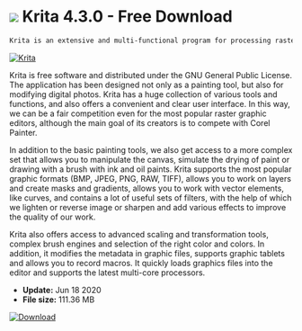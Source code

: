 # ![](https://cdn.softexe.net/static/icon/1/krita-9475.png) Krita 4.3.0 - Free Download

```sh
Krita is an extensive and multi-functional program for processing raster graphics on a computer, designed primarily for painting using a graphic tablet, and thanks to the Sketch interface also a touch screen.
```
[![Krita](https://gallery.dpcdn.pl/imgc/Tools/10269/g_-_420x350_1.5_-_xc7a7550e-7b0e-4afc-95e5-b8ae01e661b1.png)](https://softexe.net/win/multimedia/graphics-editors/krita:adge.html)

Krita is free software and distributed under the GNU General Public License. The application has been designed not only as a painting tool, but also for modifying digital photos. Krita has a huge collection of various tools and functions, and also offers a convenient and clear user interface. In this way, we can be a fair competition even for the most popular raster graphic editors, although the main goal of its creators is to compete with Corel Painter. 
 
 
 
 In addition to the basic painting tools, we also get access to a more complex set that allows you to manipulate the canvas, simulate the drying of paint or drawing with a brush with ink and oil paints. Krita supports the most popular graphic formats (BMP, JPEG, PNG, RAW, TIFF), allows you to work on layers and create masks and gradients, allows you to work with vector elements, like curves, and contains a lot of useful sets of filters, with the help of which we lighten or reverse image or sharpen and add various effects to improve the quality of our work.  
 
 
 Krita also offers access to advanced scaling and transformation tools, complex brush engines and selection of the right color and colors. In addition, it modifies the metadata in graphic files, supports graphic tablets and allows you to record macros. It quickly loads graphics files into the editor and supports the latest multi-core processors.


- **Update:** Jun 18 2020
- **File size:** 111.36 MB

[![Download](https://cdn.softexe.net/static/img/download.png)](https://softexe.net/win/multimedia/graphics-editors/krita:adge.html)

